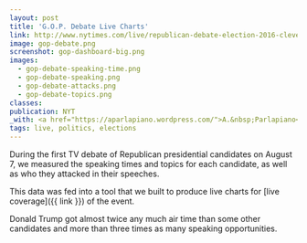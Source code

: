 ```yaml
---
layout: post
title: 'G.O.P. Debate Live Charts'
link: http://www.nytimes.com/live/republican-debate-election-2016-cleveland/?type=charts
image: gop-debate.png
screenshot: gop-dashboard-big.png
images:
  - gop-debate-speaking-time.png
  - gop-debate-speaking.png
  - gop-debate-attacks.png
  - gop-debate-topics.png
classes:
publication: NYT
_with: <a href="https://aparlapiano.wordpress.com/">A.&nbsp;Parlapiano</a>, J.&nbsp;Ashkenas, A.&nbsp;Tse, K.&nbsp;Soften, T.&nbsp;Giratikanon, Nicholas Fandos & K.K. Lai
tags: live, politics, elections
---
```


During the first TV debate of Republican presidential candidates on August 7, we measured the speaking times and topics for each candidate, as well as who they attacked in their speeches.

This data was fed into a tool that we built to produce live charts for [live coverage]({{ link }}) of the event.

Donald Trump got almost twice any much air time than some other candidates and more than three times as many speaking opportunities.
